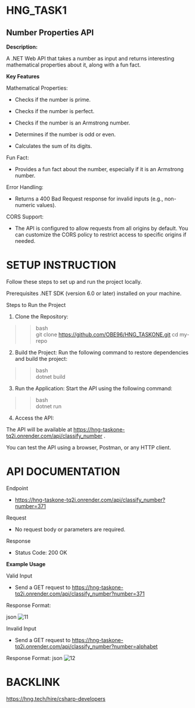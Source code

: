 # HNG_TASK1
## Number Properties API
**Description:**


A .NET Web API that takes a number as input and returns interesting mathematical properties about it, along with a fun fact.

**Key Features**

Mathematical Properties:

- Checks if the number is prime.

- Checks if the number is perfect.

- Checks if the number is an Armstrong number.

- Determines if the number is odd or even.

- Calculates the sum of its digits.

Fun Fact:

- Provides a fun fact about the number, especially if it is an Armstrong number.

Error Handling:

- Returns a 400 Bad Request response for invalid inputs (e.g., non-numeric values).


CORS Support: 
- The API is configured to allow requests from all origins by default. You can customize the CORS policy to restrict access to specific origins if needed.

# SETUP INSTRUCTION

Follow these steps to set up and run the project locally.

Prerequisites
.NET SDK (version 6.0 or later) installed on your machine.

Steps to Run the Project

1.  Clone the Repository:
>>bash   
git clone https://github.com/OBE96/HNG_TASKONE.git 
cd my-repo

2.  Build the Project:
Run the following command to restore dependencies and build the project:
>>bash     
dotnet build

3. Run the Application:
Start the API using the following command:

>>bash     
dotnet run    
4. Access the API:

The API will be available at https://hng-taskone-tq2i.onrender.com/api/classify_number .

You can test the API using a browser, Postman, or any HTTP client.


# API DOCUMENTATION

Endpoint
- https://hng-taskone-tq2i.onrender.com/api/classify_number?number=371

Request
- No request body or parameters are required.

Response
- Status Code: 200 OK

**Example Usage**

Valid Input
- Send a GET request to https://hng-taskone-tq2i.onrender.com/api/classify_number?number=371

Response Format:

json
![11](https://github.com/user-attachments/assets/662bc7ee-fbb6-4bdc-b220-40cfcdb6ca7d)


Invalid Input
- Send a GET request to https://hng-taskone-tq2i.onrender.com/api/classify_number?number=alphabet

Response Format:
json
![12](https://github.com/user-attachments/assets/75aca1a7-6c3e-4a71-8e37-a32c54fb3432)



# BACKLINK
https://hng.tech/hire/csharp-developers

